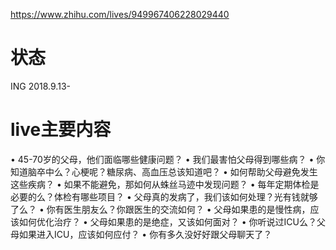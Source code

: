 https://www.zhihu.com/lives/949967406228029440

# 状态
ING 2018.9.13-

# live主要内容
• 45-70岁的父母，他们面临哪些健康问题？
• 我们最害怕父母得到哪些病？
• 你知道脑卒中么？心梗呢？糖尿病、高血压总该知道吧？
• 如何帮助父母避免发生这些疾病？
• 如果不能避免，那如何从蛛丝马迹中发现问题？
• 每年定期体检是必要的么？体检有哪些项目？
• 父母真的发病了，我们该如何处理？光有钱就够了么？
• 你有医生朋友么？你跟医生的交流如何？
• 父母如果患的是慢性病，应该如何优化治疗？
• 父母如果患的是绝症，又该如何面对？
• 你听说过ICU么？父母如果进入ICU，应该如何应付？
• 你有多久没好好跟父母聊天了？